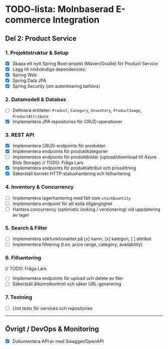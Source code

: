 # TODO-lista: Molnbaserad E-commerce Integration

## Del 2: Product Service

### 1. Projektstruktur & Setup
- [x] Skapa ett nytt Spring Boot-projekt (Maven/Gradle) för Product Service
- [x] Lägg till nödvändiga dependencies:
- [x] Spring Web
- [x] Spring Data JPA
- [x] Spring Security (om autentisering behövs)

### 2. Datamodell & Databas
- [ ] Definiera entiteter: `Product`, `Category`, `Inventory`, `ProductImage`, `ProductAttribute`
- [x] Implementera JPA repositories för CRUD-operationer

### 3. REST API
- [x] Implementera CRUD-endpoints för produkter
- [x] Implementera endpoints för produktkategorier
- [ ] Implementera endpoints för produktbilder (upload/download till Azure Blob Storage) // TODO: Fråga Lars
- [x] Implementera endpoints för produktattribut och prissättning
- [x] Säkerställ korrekt HTTP-statushantering och felhantering

### 4. Inventory & Concurrency
- [ ] Implementera lagerhantering med fält som `stockQuantity`
- [ ] Implementera endpoint för att kolla tillgänglighet
- [ ] Hantera concurrency (optimistic locking / versionering) vid uppdatering av lager

### 5. Search & Filter
- [ ] Implementera sökfunktionalitet på [x] namn, [x] kategori, [ ] attribut
- [ ] Implementera filtrering (t.ex. price range, category, availability)

### 6. Filhantering 
 // TODO: Fråga Lars
- [ ] Implementera endpoints för upload och delete av filer
- [ ] Säkerställ åtkomstkontroll och säker URL-generering

### 7. Testning
- [ ] Unit tests för services och repositories

---

## Övrigt / DevOps & Monitoring
- [x] Dokumentera API:er med Swagger/OpenAPI
